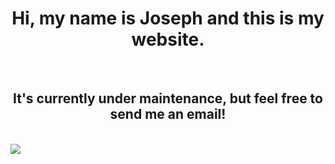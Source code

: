 <!-- DOCTYPE HTML -->
<html>
  <head>
     <style>
       h1 {text-align: center;}
       h2 {text-align: center;}
    </style>
  </head>
  <body>
    <h1>Hi, my name is Joseph and this is my website.</h1>
    <br>
    <h2>It's currently under maintenance, but feel free to send me an email!</h2>
    <br>
    <img src=Paper.Airplane.gif>
  </body>
</html>
